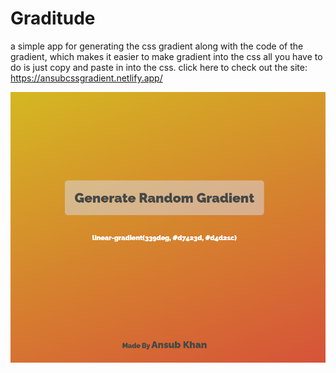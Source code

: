 # Graditude
a simple app for generating the css gradient along with the code of the gradient, which makes it easier to make gradient into the css all you have to do is just copy and paste in into the css.
click here to check out the site: https://ansubcssgradient.netlify.app/

![Preview](images/preview.png?raw=true "Title")

